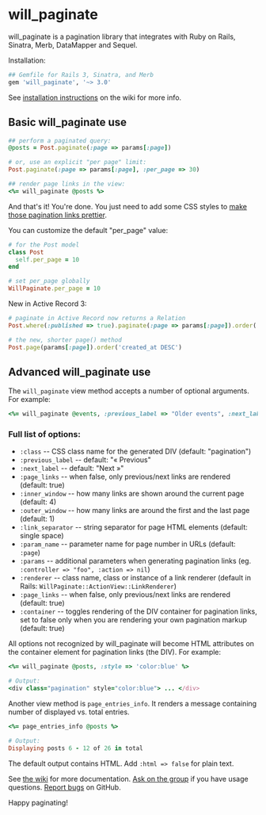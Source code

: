 # will_paginate

will_paginate is a pagination library that integrates with Ruby on Rails, Sinatra, Merb, DataMapper and Sequel.

Installation:

``` ruby
## Gemfile for Rails 3, Sinatra, and Merb
gem 'will_paginate', '~> 3.0'
```

See [installation instructions][install] on the wiki for more info.


## Basic will_paginate use

``` ruby
## perform a paginated query:
@posts = Post.paginate(:page => params[:page])

# or, use an explicit "per page" limit:
Post.paginate(:page => params[:page], :per_page => 30)

## render page links in the view:
<%= will_paginate @posts %>
```

And that's it! You're done. You just need to add some CSS styles to [make those pagination links prettier][css].

You can customize the default "per_page" value:

``` ruby
# for the Post model
class Post
  self.per_page = 10
end

# set per_page globally
WillPaginate.per_page = 10
```

New in Active Record 3:

``` ruby
# paginate in Active Record now returns a Relation
Post.where(:published => true).paginate(:page => params[:page]).order('id DESC')

# the new, shorter page() method
Post.page(params[:page]).order('created_at DESC')
```

## Advanced will_paginate use

The `will_paginate` view method accepts a number of optional arguments. For example:

``` ruby
<%= will_paginate @events, :previous_label => "Older events", :next_label => "Newer events" %>
```

### Full list of options:
* `:class` -- CSS class name for the generated DIV (default: "pagination")
* `:previous_label` -- default: "« Previous"
* `:next_label` -- default: "Next »"
* `:page_links` -- when false, only previous/next links are rendered (default: true)
* `:inner_window` -- how many links are shown around the current page (default: 4)
* `:outer_window` -- how many links are around the first and the last page (default: 1)
* `:link_separator` -- string separator for page HTML elements (default: single space)
* `:param_name` -- parameter name for page number in URLs (default: `:page`)
* `:params` -- additional parameters when generating pagination links 
  (eg. `:controller => "foo", :action => nil`)
* `:renderer` -- class name, class or instance of a link renderer (default in Rails:
  `WillPaginate::ActionView::LinkRenderer`)
* `:page_links` -- when false, only previous/next links are rendered (default: true)
* `:container` -- toggles rendering of the DIV container for pagination links, set to
  false only when you are rendering your own pagination markup (default: true)


All options not recognized by will_paginate will become HTML attributes on the container
element for pagination links (the DIV). For example:

``` ruby
<%= will_paginate @posts, :style => 'color:blue' %>

# Output:
<div class="pagination" style="color:blue"> ... </div>
```

Another view method is `page_entries_info`. It renders a message containing number of displayed vs. total entries.

``` ruby
<%= page_entries_info @posts %>

# Output:
Displaying posts 6 - 12 of 26 in total
```

The default output contains HTML. Add `:html => false` for plain text.

See [the wiki][wiki] for more documentation. [Ask on the group][group] if you have usage questions. [Report bugs][issues] on GitHub.

Happy paginating!


[wiki]: https://github.com/mislav/will_paginate/wiki
[install]: https://github.com/mislav/will_paginate/wiki/Installation "will_paginate installation"
[group]: http://groups.google.com/group/will_paginate "will_paginate discussion and support group"
[issues]: https://github.com/mislav/will_paginate/issues
[css]: http://mislav.uniqpath.com/will_paginate/
